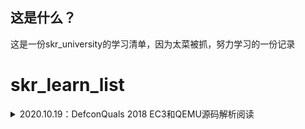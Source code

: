 ## 这是什么？

这是一份skr_university的学习清单，因为太菜被抓，努力学习的一份记录

# skr_learn_list

<details>
<summary>2020.10.19：DefconQuals 2018 EC3和QEMU源码解析阅读</summary>

 [DefconQuals 2018 EC3](https://github.com/tina2114/Sakura_University/tree/master/%E5%A4%96%E5%8D%A1%E8%B5%9B/DefconQuals%202018%20EC3)：mmio_write写入的位置无检测导致的UAF

1. 无符号表，但是可以依据shift + f12搜寻class_init --> 找到realize函数 --> 找到off_xxxxx的ops结构体 --> 结构体中第一个就是mmio_read，第二个就是mmio_write
2. write中未对写入位置进行检测，存在UAF
3. 进行常规的伪造，将chunk创建到存储堆块的数组中，里面写入malloc的got表地址
4. 对got里面进行改写，改成system('cat ./flag')

 [QEMU源码解析阅读](https://github.com/tina2114/Sakura_University/blob/master/QEMU%26KVM%E6%BA%90%E7%A0%81%E8%A7%A3%E6%9E%90%E7%AC%94%E8%AE%B0/%E7%AC%AC%E5%9B%9B%E7%AB%A0.md)：CPU虚拟化

1. CPU虚拟化介绍
2. VMCS介绍
3. KVM模块初始化
4. 虚拟机创建


